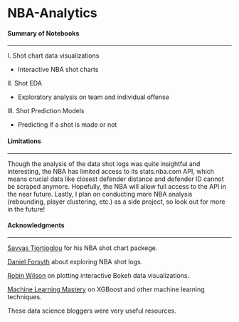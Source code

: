 # NBA-Analytics

#### Summary of Notebooks
----
I. Shot chart data visualizations
- Interactive NBA shot charts

II. Shot EDA
- Exploratory analysis on team and individual offense

III. Shot Prediction Models
- Predicting if a shot is made or not

#### Limitations
----
Though the analysis of the data shot logs was quite insightful and interesting, the NBA has limited access to its stats.nba.com API, which means
crucial data like closest defender distance and defender ID cannot be scraped anymore. Hopefully, the NBA will allow full access to the API in the near future.
Lastly, I plan on conducting more NBA analysis (rebounding, player clustering, etc.) as a side project, so look out for more in the future!

#### Acknowledgments
----
[Savvas Tjortjoglou](https://github.com/savvastj/nbashots) for his NBA shot chart packege. 

[Daniel Forsyth](http://www.danielforsyth.me/exploring_nba_data_in_python/) about exploring NBA shot logs.

[Robin Wilson](http://blog.rtwilson.com/bokeh-plots-with-dataframe-based-tooltips/) on plotting interactive Bokeh data visualizations.

[Machine Learning Mastery](http://machinelearningmastery.com/develop-first-xgboost-model-python-scikit-learn/) on XGBoost and other machine learning techniques.

These data science bloggers were very useful resources.
